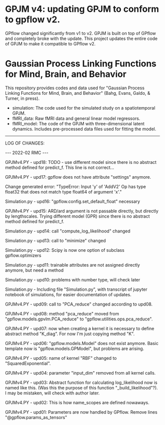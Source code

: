 # GPJM v4: updating GPJM to conform to gpflow v2.

GPflow changed significantly from v1 to v2. GPJM is built on top of GPflow and completely broke with the update.
This project updates the entire code of GPJM to make it compatible to GPflow v2.

# Gaussian Process Linking Functions for Mind, Brain, and Behavior

This repository provides codes and data used for "Gaussian Process Linking Functions for Mind, Brain, and Behavior" (Bahg, Evans, Galdo, & Turner, in press).

 * simulation: The code used for the simulated study on a spatiotemporal GPJM.
 * fMRI_data: Raw fMRI data and general linear model regressors.
 * fMRI_model: The code of the GPJM with three-dimensional latent dynamics. Includes pre-processed data files used for fitting the model.

---

LOG OF CHANGES:

--- 2022-02 RMC ---

GPJMv4.PY - upd18: TODO - use different model since there is no abstract method defined for predict_f. This line is not correct...

GPJMv4.PY - upd17: gpflow does not have attribute "settings" anymore.

Change generated error: "TypeError: Input 'y' of 'AddV2' Op has type float32 that does not match type float64 of argument 'x'."
    
Simulation.py - upd16: "gpflow.config.set_default_float" necessary

GPJMv4.PY - upd15: ARD/ard argument is not passable directly, but directly by lengthscales. Trying different model (GPR) since there is no abstract method defined for predict_f.
    
Simulation.py - upd14: call "compute_log_likelihood" changed

Simulation.py - upd13: call to "minimize" changed

Simulation.py - upd12: Scipy is now one option of subclass gpflow.optimizers

Simulation.py - upd11: trainable attributes are not assigned directly anymore, but need a method

Simulation.py - upd10: problems with number type, will check later

Simulation.py - Including file "Simulation.py", with transcript of jupyter notebook of simulations, for easier documentation of updates.



GPJMv4.PY - upd09: call to "PCA_reduce" changed according to upd08.

GPJMv4.PY - upd08: method "pca_reduce" moved from "gpflow.models.gpvlm.PCA_reduce" to "gpflow.utilities.ops.pca_reduce".

GPJMv4.PY - upd07: now when creating a kernel it is necessary to define abstract method "K_diag". For now I'm just copying method "K".

GPJMv4.PY - upd06: "gpflow.models.Model" does not exist anymore. Basic template now is "gpflow.models.GPModel", but problems are arising.

GPJMv4.PY - upd05: name of kernel "RBF" changed to "SquaredExponential".

GPJMv4.PY - upd04: parameter "input_dim" removed from all kernel calls.

GPJMv4.PY - upd03: Abstract function for calculating log_likelihood now is named like this. (Was this the purpose of this function "_build_likelihood"?). I may be mistaken, will check with author later.

GPJMv4.PY - upd02: This is how name_scopes are defined nowaways.

GPJMv4.PY - upd01: Parameters are now handled by GPflow. Remove lines "@gpflow.params_as_tensors"
